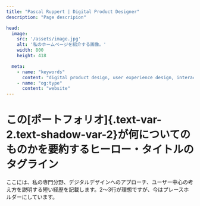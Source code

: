 ```yaml
---
title: "Pascal Ruppert | Digital Product Designer"
description: "Page descripion"

head:
  image:
    src: '/assets/image.jpg'
    alt: '私のホームページを紹介する画像。'
    width: 800
    height: 418

  meta:
    - name: "keywords"
      content: "digital product design, user experience design, interaction design, application design, user interface design, portfolio"
    - name: "og:type"
      content: "website"
---
```


# この[ポートフォリオ]{.text-var-2.text-shadow-var-2}が何についてのものかを要約するヒーロー・タイトルのタグライン

ここには、私の専門分野、デジタルデザインへのアプローチ、ユーザー中心の考え方を説明する短い経歴を記載します。2〜3行が理想ですが、今はプレースホルダーにしています。
